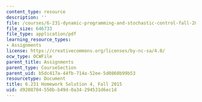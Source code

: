```yaml
---
content_type: resource
description: ''
file: /courses/6-231-dynamic-programming-and-stochastic-control-fall-2015/d9208704550bb49d0a34294531d6ec1d_MIT6_231F15_Solution4.pdf
file_size: 646733
file_type: application/pdf
learning_resource_types:
- Assignments
license: https://creativecommons.org/licenses/by-nc-sa/4.0/
ocw_type: OCWFile
parent_title: Assignments
parent_type: CourseSection
parent_uid: b5dc417a-44fb-714a-52ee-5d0860b99b53
resourcetype: Document
title: 6.231 Homework Solution 4, Fall 2015
uid: d9208704-550b-b49d-0a34-294531d6ec1d
---
```

